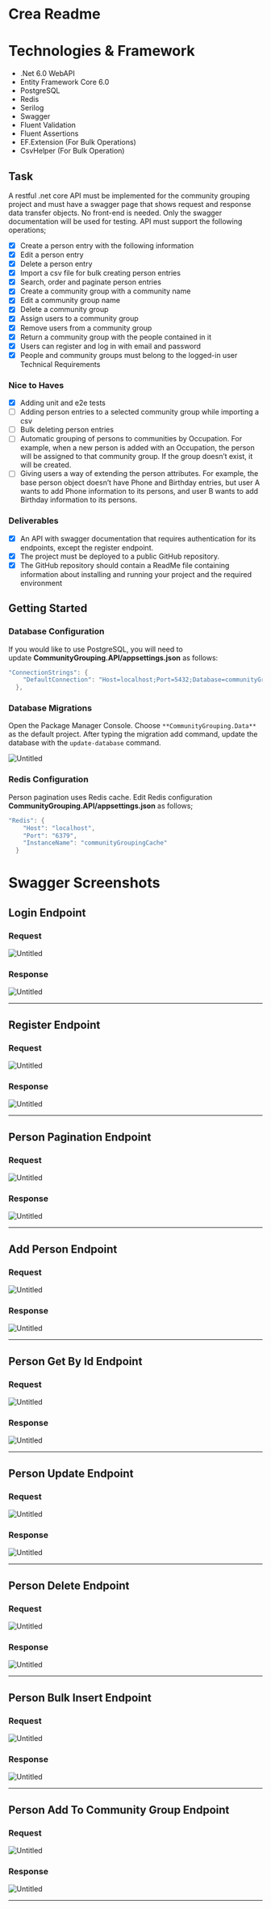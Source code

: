 # Crea Readme

# **Technologies &  Framework**

- .Net 6.0  WebAPI
- Entity Framework Core 6.0
- PostgreSQL
- Redis
- Serilog
- Swagger
- Fluent Validation
- Fluent Assertions
- EF.Extension (For Bulk Operations)
- CsvHelper (For Bulk Operation)

## Task

A restful .net core API must be implemented for the community grouping project and must have
a swagger page that shows request and response data transfer objects. No front-end is needed.
Only the swagger documentation will be used for testing. API must support the following
operations;

- [x]  Create a person entry with the following information
- [x]  Edit a person entry
- [x]  Delete a person entry
- [x]  Import a csv file for bulk creating person entries
- [x]  Search, order and paginate person entries
- [x]  Create a community group with a community name
- [x]  Edit a community group name
- [x]  Delete a community group
- [x]  Assign users to a community group
- [x]  Remove users from a community group
- [x]  Return a community group with the people contained in it
- [x]  Users can register and log in with email and password
- [x]  People and community groups must belong to the logged-in user
Technical Requirements

### Nice to Haves

- [x]  Adding unit and e2e tests
- [ ]  Adding person entries to a selected community group while importing a csv
- [ ]  Bulk deleting person entries
- [ ]  Automatic grouping of persons to communities by Occupation. For example,
when a new person is added with an Occupation, the person will be assigned to
that community group. If the group doesn’t exist, it will be created.
- [ ]  Giving users a way of extending the person attributes. For example, the base
person object doesn’t have Phone and Birthday entries, but user A wants to add
Phone information to its persons, and user B wants to add Birthday information to
its persons.

### Deliverables

- [x]  An API with swagger documentation that requires authentication for its endpoints, except
the register endpoint.
- [x]  The project must be deployed to a public GitHub repository.
- [x]  The GitHub repository should contain a ReadMe file containing information about
installing and running your project and the required environment

## **Getting Started**

### ****Database Configuration****

If you would like to use PostgreSQL, you will need to update **CommunityGrouping.API/appsettings.json** as follows:

```csharp
"ConnectionStrings": {
    "DefaultConnection": "Host=localhost;Port=5432;Database=communityGroupingDb;Username=postgres;Password=root"
  },
```

### ****Database Migrations****

Open the Package Manager Console. Choose `**CommunityGrouping.Data**` as the default project. After typing the migration add command, update the database with the `update-database` command.

![Untitled](images/Untitled.png)

### Redis Configuration

Person pagination uses Redis cache. Edit Redis configuration **CommunityGrouping.API/appsettings.json** as follows;

```csharp
"Redis": {
    "Host": "localhost",
    "Port": "6379",
    "InstanceName": "communityGroupingCache"
  }
```

# **Swagger Screenshots**

## Login Endpoint

### Request

![Untitled](images/Untitled%201.png)

### Response

![Untitled](images/Untitled%202.png)

---

## Register Endpoint

### Request

![Untitled](images/Untitled%203.png)

### Response

![Untitled](images/Untitled%204.png)

---

## Person Pagination Endpoint

### Request

![Untitled](images/Untitled%205.png)

### Response

![Untitled](images/Untitled%206.png)

---

## Add Person Endpoint

### Request

![Untitled](images/Untitled%207.png)

### Response

![Untitled](images/Untitled%208.png)

---

## Person Get By Id Endpoint

### Request

![Untitled](images/Untitled%209.png)

### Response

![Untitled](images/Untitled%2010.png)

---

## Person Update Endpoint

### Request

![Untitled](images/Untitled%2011.png)

### Response

![Untitled](images/Untitled%2012.png)

---

## Person Delete Endpoint

### Request

![Untitled](images/Untitled%2013.png)

### Response

![Untitled](images/Untitled%2014.png)

---

## Person Bulk Insert Endpoint

### Request

![Untitled](images/Untitled%2015.png)

### Response

![Untitled](images/Untitled%2016.png)

---

## Person Add To Community Group Endpoint

### Request

![Untitled](images/Untitled%2017.png)

### Response

![Untitled](images/Untitled%2018.png)

---